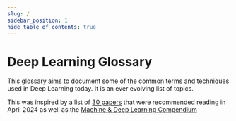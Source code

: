 ```yaml
---
slug: /
sidebar_position: 1
hide_table_of_contents: true
---
```


# Deep Learning Glossary

This glossary aims to document some of the common terms and techniques used in Deep Learning today. It is an ever evolving list of topics.

This was inspired by a list of [30 papers](https://arc.net/folder/D0472A20-9C20-4D3F-B145-D2865C0A9FEE) that were recommended reading in April 2024 as well as the [Machine & Deep Learning Compendium](https://github.com/orico/www.mlcompendium.com/)

